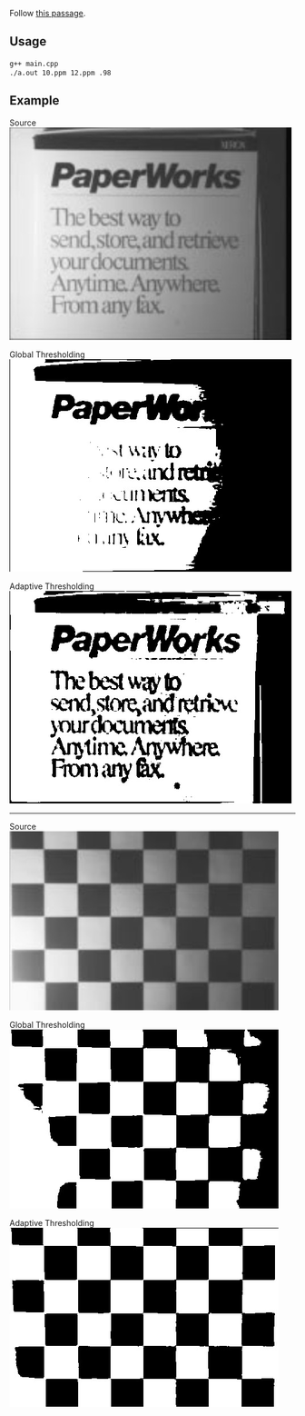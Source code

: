 Follow [this passage](./EPC-1993-110.pdf).

Usage
------------

```
g++ main.cpp
./a.out 10.ppm 12.ppm .98
```

Example
--------

Source
![](./pic/10)

Global Thresholding
![](./pic/11)

Adaptive Thresholding
![](./pic/12)

----------------

Source
![](./pic/20)

Global Thresholding
![](./pic/21)

Adaptive Thresholding
![](./pic/22)


